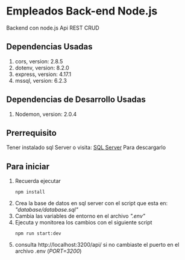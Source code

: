 # Empleados Back-end Node.js
Backend con node.js Api REST CRUD

## Dependencias Usadas
1. cors, version: 2.8.5
2. dotenv, version: 8.2.0
3. express, version: 4.17.1
4. mssql, version: 6.2.3
## Dependencias de Desarrollo Usadas
1. Nodemon, version: 2.0.4

## Prerrequisito
Tener instalado sql Server o visita: [SQL Server](https://www.microsoft.com/es-es/sql-server/sql-server-downloads) Para descargarlo

## Para iniciar
1. Recuerda ejecutar
    ```
    npm install
    ```
2. Crea la base de datos en sql server con el script que esta en: _"database/database.sql"_
3. Cambia las variables de entorno en el archivo _".env"_
4. Ejecuta y monitorea los cambios con el siguiente script
    ```
    npm run start:dev
    ```
5. consulta http://localhost:3200/api/ si no cambiaste el puerto en el archivo .env (_PORT=3200_)





